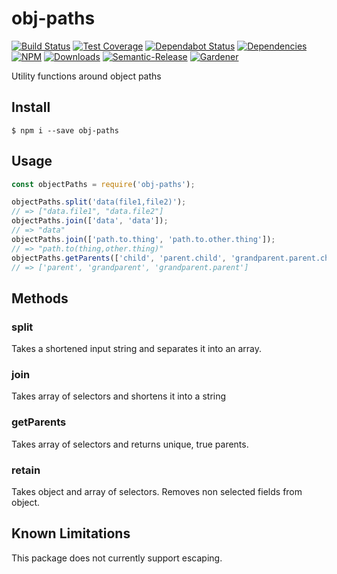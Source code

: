 # obj-paths

[![Build Status](https://circleci.com/gh/blackflux/obj-paths.png?style=shield)](https://circleci.com/gh/blackflux/obj-paths)
[![Test Coverage](https://img.shields.io/coveralls/blackflux/obj-paths/master.svg)](https://coveralls.io/github/blackflux/obj-paths?branch=master)
[![Dependabot Status](https://api.dependabot.com/badges/status?host=github&repo=blackflux/obj-paths)](https://dependabot.com)
[![Dependencies](https://david-dm.org/blackflux/obj-paths/status.svg)](https://david-dm.org/blackflux/obj-paths)
[![NPM](https://img.shields.io/npm/v/obj-paths.svg)](https://www.npmjs.com/package/obj-paths)
[![Downloads](https://img.shields.io/npm/dt/obj-paths.svg)](https://www.npmjs.com/package/obj-paths)
[![Semantic-Release](https://github.com/blackflux/js-gardener/blob/master/assets/icons/semver.svg)](https://github.com/semantic-release/semantic-release)
[![Gardener](https://github.com/blackflux/js-gardener/blob/master/assets/badge.svg)](https://github.com/blackflux/js-gardener)

Utility functions around object paths

## Install

    $ npm i --save obj-paths

## Usage

<!-- eslint-disable import/no-unresolved, import/no-extraneous-dependencies -->
```js
const objectPaths = require('obj-paths');

objectPaths.split('data(file1,file2)');
// => ["data.file1", "data.file2"]
objectPaths.join(['data', 'data']);
// => "data"
objectPaths.join(['path.to.thing', 'path.to.other.thing']);
// => "path.to(thing,other.thing)"
objectPaths.getParents(['child', 'parent.child', 'grandparent.parent.child']);
// => ['parent', 'grandparent', 'grandparent.parent']
```

## Methods

### split

Takes a shortened input string and separates it into an array.

### join

Takes array of selectors and shortens it into a string

### getParents

Takes array of selectors and returns unique, true parents.

### retain

Takes object and array of selectors. Removes non selected fields from object.

## Known Limitations

This package does not currently support escaping.
